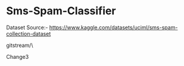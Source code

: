 # Sms-Spam-Classifier

Dataset Source:-
https://www.kaggle.com/datasets/uciml/sms-spam-collection-dataset

gitstream/\

Change3
